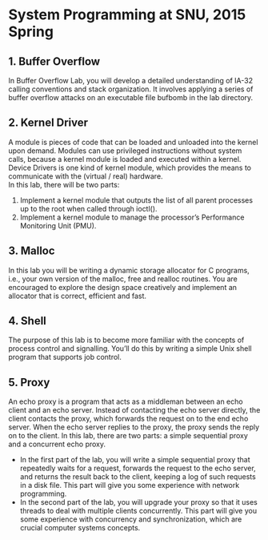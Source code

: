 # System Programming at SNU, 2015 Spring<br>
## 1. Buffer Overflow
In Buffer Overflow Lab, you will develop a detailed understanding of IA-32 calling conventions and stack organization. It involves applying a series of buffer overflow attacks on an executable file bufbomb in the lab directory.<br>
## 2. Kernel Driver
A module is pieces of code that can be loaded and unloaded into the kernel upon demand. Modules can use privileged instructions without system calls, because a kernel module is loaded and executed within a kernel.<br>
Device Drivers is one kind of kernel module, which provides the means to communicate with the (virtual / real) hardware.<br>
In this lab, there will be two parts:
1. Implement a kernel module that outputs the list of all parent processes up to the root when called through ioctl().
2. Implement a kernel module to manage the processor’s Performance Monitoring Unit (PMU).<br>
## 3. Malloc
In this lab you will be writing a dynamic storage allocator for C programs, i.e., your own version of the malloc, free and realloc routines. You are encouraged to explore the design space creatively and implement an allocator that is correct, efficient and fast.<br>
## 4. Shell
The purpose of this lab is to become more familiar with the concepts of process control and signalling. You’ll do this by writing a simple Unix shell program that supports job control.<br>
## 5. Proxy
An echo proxy is a program that acts as a middleman between an echo client and an echo server. Instead of contacting the echo server directly, the client contacts the proxy, which forwards the request on to the end echo server. When the echo server replies to the proxy, the proxy sends the reply on to the client.
In this lab, there are two parts: a simple sequential proxy and a concurrent echo proxy.
* In the first part of the lab, you will write a simple sequential proxy that repeatedly waits for a request, forwards the request to the echo server, and returns the result back to the client, keeping a log of such requests in a disk file. This part will give you some experience with network programming.
* In the second part of the lab, you will upgrade your proxy so that it uses threads to deal with multiple clients concurrently. This part will give you some experience with concurrency and synchronization, which are crucial computer systems concepts.
